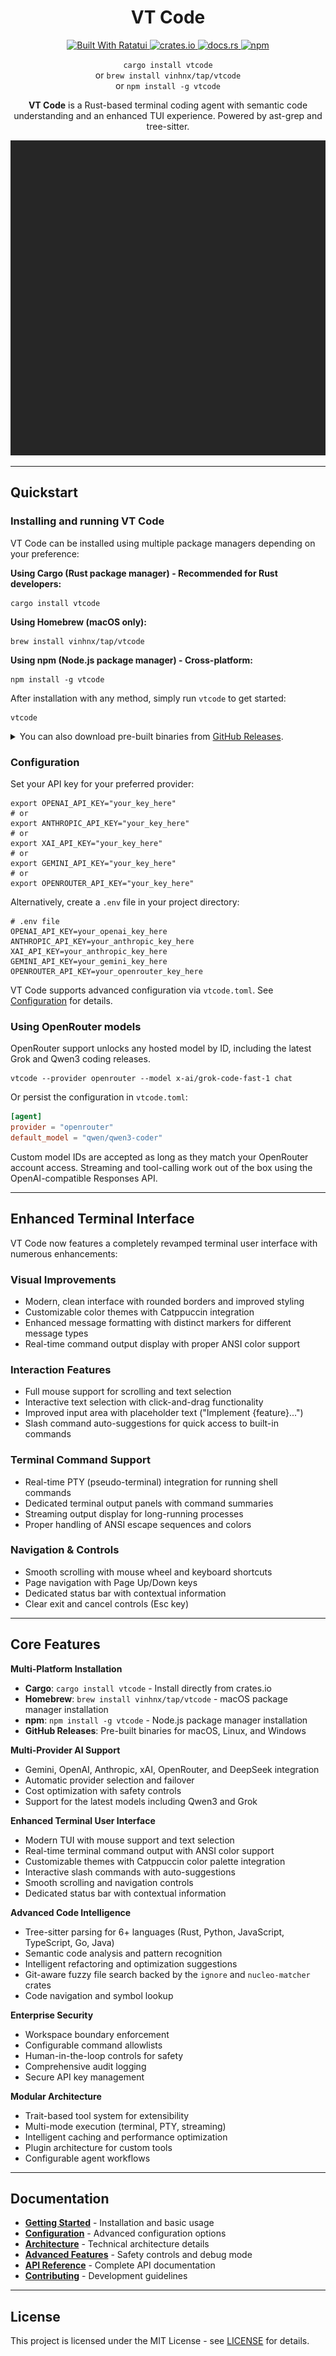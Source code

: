 <div align="center">

<h1>VT Code</h1>

<p align="center">
  <a href="https://ratatui.rs/">
    <img alt="Built With Ratatui" src="https://ratatui.rs/built-with-ratatui/badge.svg?style=for-the-badge&label=ratatui.rs&logo=ratatui" />
  </a>
  <a href="https://crates.io/crates/vtcode">
    <img alt="crates.io" src="https://img.shields.io/crates/v/vtcode.svg?style=for-the-badge&label=crates.io&logo=rust" />
  </a>
  <a href="https://docs.rs/vtcode">
    <img alt="docs.rs" src="https://img.shields.io/docsrs/vtcode.svg?style=for-the-badge&label=docs.rs&logo=docsdotrs" />
  </a>
  <a href="https://www.npmjs.com/package/vtcode">
    <img alt="npm" src="https://img.shields.io/npm/v/vtcode.svg?style=for-the-badge&label=npm&logo=npm" />
  </a>
</p>

<p align="center"><code>cargo install vtcode</code><br />or <code>brew install vinhnx/tap/vtcode</code><br />or <code>npm install -g vtcode</code></p>

<p align="center"><strong>VT Code</strong> is a Rust-based terminal coding agent with semantic code understanding and an enhanced TUI experience. Powered by ast-grep and tree-sitter.</p>

<p align="center">
  <img src="resources/vhs/demo.gif" alt="Demo" />
</p>

</div>

---

## Quickstart

### Installing and running VT Code

VT Code can be installed using multiple package managers depending on your preference:

**Using Cargo (Rust package manager) - Recommended for Rust developers:**

```shell
cargo install vtcode
```

**Using Homebrew (macOS only):**

```shell
brew install vinhnx/tap/vtcode
```

**Using npm (Node.js package manager) - Cross-platform:**

```shell
npm install -g vtcode
```

After installation with any method, simply run `vtcode` to get started:

```shell
vtcode
```

<details>
<summary>You can also download pre-built binaries from <a href="https://github.com/vinhnx/vtcode/releases/latest">GitHub Releases</a>.</summary>

Available for:

-   **macOS**: Apple Silicon (`aarch64-apple-darwin`) and Intel (`x86_64-apple-darwin`)
-   **Linux**: x86_64 and ARM64 architectures
-   **Windows**: x86_64 architecture

Each archive contains the executable - extract and rename to `vtcode` if needed.

</details>

### Configuration

Set your API key for your preferred provider:

```shell
export OPENAI_API_KEY="your_key_here"
# or
export ANTHROPIC_API_KEY="your_key_here"
# or
export XAI_API_KEY="your_key_here"
# or
export GEMINI_API_KEY="your_key_here"
# or
export OPENROUTER_API_KEY="your_key_here"
```

Alternatively, create a `.env` file in your project directory:

```shell
# .env file
OPENAI_API_KEY=your_openai_key_here
ANTHROPIC_API_KEY=your_anthropic_key_here
XAI_API_KEY=your_anthropic_key_here
GEMINI_API_KEY=your_gemini_key_here
OPENROUTER_API_KEY=your_openrouter_key_here
```

VT Code supports advanced configuration via `vtcode.toml`. See [Configuration](docs/project/) for details.

### Using OpenRouter models

OpenRouter support unlocks any hosted model by ID, including the latest Grok and Qwen3 coding releases.

```shell
vtcode --provider openrouter --model x-ai/grok-code-fast-1 chat
```

Or persist the configuration in `vtcode.toml`:

```toml
[agent]
provider = "openrouter"
default_model = "qwen/qwen3-coder"
```

Custom model IDs are accepted as long as they match your OpenRouter account access. Streaming and tool-calling work out of the box
using the OpenAI-compatible Responses API.

---

## Enhanced Terminal Interface

VT Code now features a completely revamped terminal user interface with numerous enhancements:

### Visual Improvements

-   Modern, clean interface with rounded borders and improved styling
-   Customizable color themes with Catppuccin integration
-   Enhanced message formatting with distinct markers for different message types
-   Real-time command output display with proper ANSI color support

### Interaction Features

-   Full mouse support for scrolling and text selection
-   Interactive text selection with click-and-drag functionality
-   Improved input area with placeholder text ("Implement {feature}...")
-   Slash command auto-suggestions for quick access to built-in commands

### Terminal Command Support

-   Real-time PTY (pseudo-terminal) integration for running shell commands
-   Dedicated terminal output panels with command summaries
-   Streaming output display for long-running processes
-   Proper handling of ANSI escape sequences and colors

### Navigation & Controls

-   Smooth scrolling with mouse wheel and keyboard shortcuts
-   Page navigation with Page Up/Down keys
-   Dedicated status bar with contextual information
-   Clear exit and cancel controls (Esc key)

---

## Core Features

**Multi-Platform Installation**

-   **Cargo**: `cargo install vtcode` - Install directly from crates.io
-   **Homebrew**: `brew install vinhnx/tap/vtcode` - macOS package manager installation
-   **npm**: `npm install -g vtcode` - Node.js package manager installation
-   **GitHub Releases**: Pre-built binaries for macOS, Linux, and Windows

**Multi-Provider AI Support**

-   Gemini, OpenAI, Anthropic, xAI, OpenRouter, and DeepSeek integration
-   Automatic provider selection and failover
-   Cost optimization with safety controls
-   Support for the latest models including Qwen3 and Grok

**Enhanced Terminal User Interface**

-   Modern TUI with mouse support and text selection
-   Real-time terminal command output with ANSI color support
-   Customizable themes with Catppuccin color palette integration
-   Interactive slash commands with auto-suggestions
-   Smooth scrolling and navigation controls
-   Dedicated status bar with contextual information

**Advanced Code Intelligence**

-   Tree-sitter parsing for 6+ languages (Rust, Python, JavaScript, TypeScript, Go, Java)
-   Semantic code analysis and pattern recognition
-   Intelligent refactoring and optimization suggestions
-   Git-aware fuzzy file search backed by the `ignore` and `nucleo-matcher` crates
-   Code navigation and symbol lookup

**Enterprise Security**

-   Workspace boundary enforcement
-   Configurable command allowlists
-   Human-in-the-loop controls for safety
-   Comprehensive audit logging
-   Secure API key management

**Modular Architecture**

-   Trait-based tool system for extensibility
-   Multi-mode execution (terminal, PTY, streaming)
-   Intelligent caching and performance optimization
-   Plugin architecture for custom tools
-   Configurable agent workflows

---

## Documentation

-   [**Getting Started**](docs/user-guide/getting-started.md) - Installation and basic usage
-   [**Configuration**](docs/project/) - Advanced configuration options
-   [**Architecture**](docs/ARCHITECTURE.md) - Technical architecture details
-   [**Advanced Features**](docs/ADVANCED_FEATURES_IMPLEMENTATION.md) - Safety controls and debug mode
-   [**API Reference**](https://docs.rs/vtcode) - Complete API documentation
-   [**Contributing**](CONTRIBUTING.md) - Development guidelines

---

## License

This project is licensed under the MIT License - see [LICENSE](LICENSE) for details.
